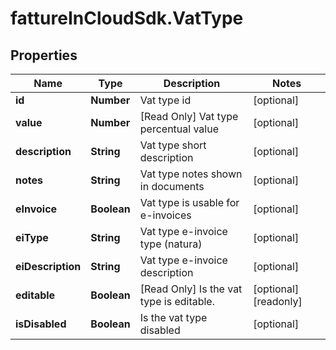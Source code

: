 # fattureInCloudSdk.VatType

## Properties

Name | Type | Description | Notes
------------ | ------------- | ------------- | -------------
**id** | **Number** | Vat type id | [optional] 
**value** | **Number** | [Read Only] Vat type percentual value | [optional] 
**description** | **String** | Vat type short description | [optional] 
**notes** | **String** | Vat type notes shown in documents | [optional] 
**eInvoice** | **Boolean** | Vat type is usable for e-invoices | [optional] 
**eiType** | **String** | Vat type e-invoice type (natura) | [optional] 
**eiDescription** | **String** | Vat type e-invoice description | [optional] 
**editable** | **Boolean** | [Read Only] Is the vat type is editable. | [optional] [readonly] 
**isDisabled** | **Boolean** | Is the vat type disabled | [optional] 


